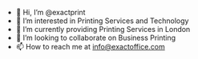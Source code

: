 - 👋 Hi, I’m @exactprint
- 👀 I’m interested in Printing Services and Technology
- 🌱 I’m currently providing Printing Services in London
- 💞️ I’m looking to collaborate on Business Printing
- 📫 How to reach me at info@exactoffice.com

<!---
exactprint/exactprint is a ✨ special ✨ repository because its `README.md` (this file) appears on your GitHub profile.
You can click the Preview link to take a look at your changes.
--->
